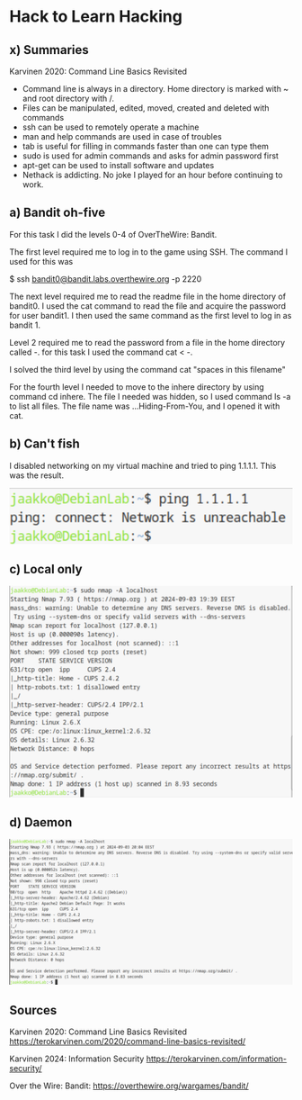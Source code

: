 # Hack to Learn Hacking

## x) Summaries



Karvinen 2020: Command Line Basics Revisited

- Command line is always in a directory. Home directory is marked with ~ and root directory with /.
- Files can be manipulated, edited, moved, created and deleted with commands
- ssh can be used to remotely operate a machine
- man and help commands are used in case of troubles
- tab is useful for filling in commands faster than one can type them
- sudo is used for admin commands and asks for admin password first
- apt-get can be used to install software and updates
- Nethack is addicting. No joke I played for an hour before continuing to work.

## a) Bandit oh-five

For this task I did the levels 0-4 of OverTheWire: Bandit.

The first level required me to log in to the game using SSH. The command I used for this was

$ ssh bandit0@bandit.labs.overthewire.org -p 2220

The next level required me to read the readme file in the home directory of bandit0. I used the cat command to read the file and acquire the password for user bandit1. I then used the same command as the first level to log in as bandit 1.

Level 2 required me to read the password from a file in the home directory called -. for this task I used the command cat < -. 

I solved the third level by using the command cat "spaces in this filename"

For the fourth level I needed to move to the inhere directory by using command cd inhere. The file I needed was hidden, so I used command ls -a to list all files. The file name was ...Hiding-From-You, and I opened it with cat.

## b) Can't fish

I disabled networking on my virtual machine and tried to ping 1.1.1.1. This was the result.

![kuva](https://github.com/bhi083/Information-Security-3005/blob/main/N%C3%A4ytt%C3%B6kuva%202024-09-03%20193551.png?raw=true "no ping")

## c) Local only

![kuva](https://github.com/bhi083/Information-Security-3005/blob/main/N%C3%A4ytt%C3%B6kuva%202024-09-03%20194011.png?raw=true "localhost scan")

## d) Daemon

![kuva](https://github.com/bhi083/Information-Security-3005/blob/main/N%C3%A4ytt%C3%B6kuva%202024-09-03%20200503.png?raw=true "daemon scan")


## Sources

Karvinen 2020: Command Line Basics Revisited https://terokarvinen.com/2020/command-line-basics-revisited/

Karvinen 2024: Information Security https://terokarvinen.com/information-security/

Over the Wire: Bandit: https://overthewire.org/wargames/bandit/


